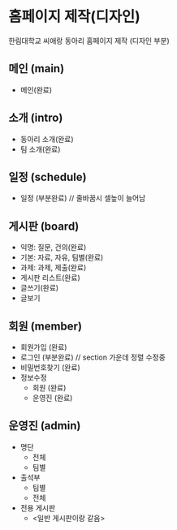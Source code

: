 # 홈페이지 제작(디자인)

한림대학교 씨애랑 동아리 홈페이지 제작 (디자인 부분)

## 메인 (main)
- 메인(완료)

## 소개 (intro)
- 동아리 소개(완료)
- 팀 소개(완료)

## 일정 (schedule)
- 일정 (부분완료) // 줄바꿈시 셀높이 늘어남

## 게시판 (board)
- 익명: 질문, 건의(완료)
- 기본: 자료, 자유, 팀별(완료)
- 과제: 과제, 제출(완료)
- 게시판 리스트(완료)
- 글쓰기(완료)
- 글보기

## 회원 (member)
- 회원가입 (완료)
- 로그인 (부분완료) // section 가운데 정렬 수정중
- 비밀번호찾기 (완료)
- 정보수정
  - 회원 (완료)
  - 운영진 (완료)

## 운영진 (admin)
- 명단
  - 전체
  - 팀별
- 출석부
  - 팀별 
  - 전체 
- 전용 게시판
  - <일반 게시판이랑 같음>
